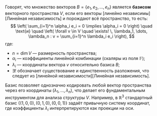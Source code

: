 Говорят, что множество векторов $B = \{e_1, e_2, \dots, e_n\}$ является **базисом** векторного пространства $V$, если его векторы [линейно независимы][Линейная независимость] и порождают всё пространство, то есть:
$$
\left( \sum_{i=1}^n \alpha_i e_i = 0 \implies \alpha_i = 0 \right) \quad \text{и} \quad \left( \forall v \in V \quad \exists! \, \lambda_1, \dots, \lambda_n : v = \sum_{i=1}^n \lambda_i e_i \right),
$$
где:
* $n = \dim V$ — размерность пространства;
* $\alpha_i$ — коэффициенты линейной комбинации (скаляры из поля $\mathbb{F}$);
* $\lambda_i$ — координаты вектора $v$ относительно базиса $B$;
* $\exists!$ обозначает существование и единственность разложения, что следует из [линейной независимости][Линейная независимость].

Базис позволяет однозначно кодировать любой вектор пространства через его координаты $(\lambda_1, \dots, \lambda_n)$, что делает его фундаментальным инструментом для анализа структуры $V$. Например, в $\mathbb{R}^3$ стандартный базис $\{(1,0,0), (0,1,0), (0,0,1)\}$ задаёт привычную систему координат, где коэффициенты $\lambda_i$ интерпретируются как проекции на оси.